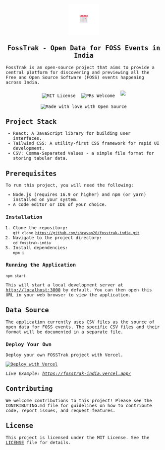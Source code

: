 <samp>

<p align="center">
  <img align="center" width="20%" src="public/ft_logo.png" alt="logo"/>
  <h2 align="center">FossTrak - Open Data for FOSS Events in India</h2>
   <p>FossTrak is an open-source project that aims to provide a central platform for discovering and previewing all
      the Free and Open Source Software (FOSS) events happening across India.
   </p>
</p>

<p align="center">
    <img src="https://img.shields.io/badge/license-MIT-green?logo=dark-green" alt="MIT License" style="margin: 5px;" />
    <img src="https://img.shields.io/badge/PRs-Welcome-success" alt="PRs Welcome" style="margin: 5px;" />
    <a href="https://github.com/shravan20/fosstrak/issues"><img src="https://img.shields.io/badge/Help%20Wanted-Contribute-blue" style="margin: 5px;"></a>
</p>

<p align="center">
    <img src="https://madewithlove.now.sh/in?heart=true&colorA=%23ff671f&colorB=%23046a38&text=the+Quantum+Realm+of+Open+Source" alt="Made with love with Open Source"/>
</p>

<section>
   <h2>Project Stack</h2>
   <ul>
      <li>React: A JavaScript library for building user interfaces.</li>
      <li>Tailwind CSS: A utility-first CSS framework for rapid UI development.</li>
      <li>CSV: Comma-Separated Values - a simple file format for storing tabular data.</li>
   </ul>
</section>
<section>
   <h2>Prerequisites</h2>
   <p>To run this project, you will need the following:</p>
   <ul>
      <li>Node.js (requires 16.9 or higher) and npm (or yarn) installed on your system.</li>
      <li>A code editor or IDE of your choice.</li>
   </ul>
</section>
<section>
   <h3>Installation</h3>
   <ol>
      <li>Clone the repository:</li>
      <code>git clone <a href="https://github.com/shravan20/fosstrak-india.git">https://github.com/shravan20/fosstrak-india.git</a></code>
      <li>Navigate to the project directory:</li>
      <code>cd fosstrak-india</code>
      <li>Install dependencies:</li>
      <code>npm i</code>
   </ol>
</section>
<section>
   <h3>Running the Application</h3>
   <code>npm start</code>
   <p>This will start a local development server at <a href="http://localhost:3000">http://localhost:3000</a> by
      default. You can then open this URL in your web browser to view the application.
   </p>
</section>
<section>
   <h2>Data Source</h2>
   <p>The application currently uses CSV files as the source of open data for FOSS events. The specific CSV files and
      their format will be documented in a separate file.
   </p>
</section>
<section>
   <h3>Deploy Your Own</h3>
   <p>Deploy your own FOSSTrak project with Vercel.</p>
   <a href="https://vercel.com/new/clone?repository-url=https://github.com/shravan20/fosstrak-india/tree/main&template=create-react-app">
   <img src="https://vercel.com/button" alt="Deploy with Vercel">
   </a>
   <p><em>Live Example: <a href="https://fosstrak-india.vercel.app/">https://fosstrak-india.vercel.app/</a></em></p>
</section>
<footer>
   <h2>Contributing</h2>
   <p>We welcome contributions to this project! Please see the CONTRIBUTING.md file for guidelines on how to
      contribute code, report issues, and request features.
   </p>
   <h2>License</h2>
   <p>This project is licensed under the MIT License. See the <a href="./LICENSE.md">LICENSE</a> file for details.</p>
</footer>
<samp>
